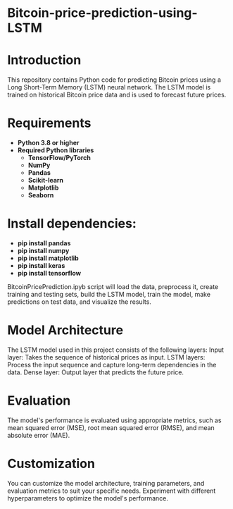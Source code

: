 # Bitcoin-price-prediction-using-LSTM

# Introduction
This repository contains Python code for predicting Bitcoin prices using a Long Short-Term Memory (LSTM) neural network. The LSTM model is trained on historical Bitcoin price data and is used to forecast future prices.

# Requirements
- **Python 3.8 or higher**
- **Required Python libraries**
  - **TensorFlow/PyTorch**
  - **NumPy**
  - **Pandas**
  - **Scikit-learn**
  - **Matplotlib**
  - **Seaborn**

# Install dependencies:
- **pip install pandas**
- **pip install numpy** 
- **pip install matplotlib** 
- **pip install keras** 
- **pip install tensorflow**

BitcoinPricePrediction.ipyb script will load the data, preprocess it, create training and testing sets, build the LSTM model, train the model, make predictions on test data, and visualize the results.

# Model Architecture

The LSTM model used in this project consists of the following layers:
Input layer: Takes the sequence of historical prices as input.
LSTM layers: Process the input sequence and capture long-term dependencies in the data.
Dense layer: Output layer that predicts the future price.

# Evaluation
The model's performance is evaluated using appropriate metrics, such as mean squared error (MSE), root mean squared error (RMSE), and mean absolute error (MAE).

# Customization
You can customize the model architecture, training parameters, and evaluation metrics to suit your specific needs. Experiment with different hyperparameters to optimize the model's performance.

